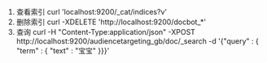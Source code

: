 1. 查看索引
  curl 'localhost:9200/_cat/indices?v'
2. 删除索引
  curl -XDELETE 'http://localhost:9200/docbot_*'
3. 查询
  curl -H "Content-Type:application/json" -XPOST http://localhost:9200/audiencetargeting_gb/doc/_search -d '{"query" : { "term" : { "text" : "宝宝" }}}'
